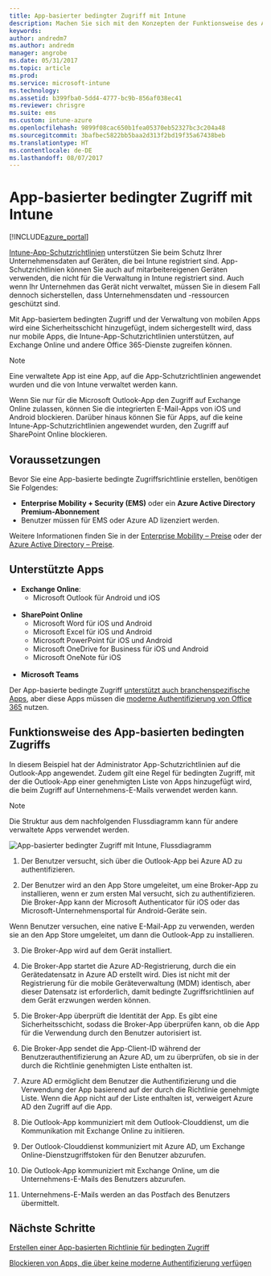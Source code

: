 ```yaml
---
title: App-basierter bedingter Zugriff mit Intune
description: Machen Sie sich mit den Konzepten der Funktionsweise des App-basierten bedingten Zugriffs mit Intune vertraut.
keywords: 
author: andredm7
ms.author: andredm
manager: angrobe
ms.date: 05/31/2017
ms.topic: article
ms.prod: 
ms.service: microsoft-intune
ms.technology: 
ms.assetid: b399fba0-5dd4-4777-bc9b-856af038ec41
ms.reviewer: chrisgre
ms.suite: ems
ms.custom: intune-azure
ms.openlocfilehash: 9899f08cac650b1fea05370eb52327bc3c204a48
ms.sourcegitcommit: 3bafbec5822bb5baa2d313f2bd19f35a67438beb
ms.translationtype: HT
ms.contentlocale: de-DE
ms.lasthandoff: 08/07/2017
---
```

# <a name="app-based-conditional-access-with-intune"></a>App-basierter bedingter Zugriff mit Intune

[!INCLUDE[azure_portal](./includes/azure_portal.md)]

[Intune-App-Schutzrichtlinien](app-protection-policy.md) unterstützen Sie beim Schutz Ihrer Unternehmensdaten auf Geräten, die bei Intune registriert sind. App-Schutzrichtlinien können Sie auch auf mitarbeitereigenen Geräten verwenden, die nicht für die Verwaltung in Intune registriert sind. Auch wenn Ihr Unternehmen das Gerät nicht verwaltet, müssen Sie in diesem Fall dennoch sicherstellen, dass Unternehmensdaten und -ressourcen geschützt sind.

Mit App-basiertem bedingten Zugriff und der Verwaltung von mobilen Apps wird eine Sicherheitsschicht hinzugefügt, indem sichergestellt wird, dass nur mobile Apps, die Intune-App-Schutzrichtlinien unterstützen, auf Exchange Online und andere Office 365-Dienste zugreifen können.

> [!NOTE]
> Eine verwaltete App ist eine App, auf die App-Schutzrichtlinien angewendet wurden und die von Intune verwaltet werden kann.

Wenn Sie nur für die Microsoft Outlook-App den Zugriff auf Exchange Online zulassen, können Sie die integrierten E-Mail-Apps von iOS und Android blockieren. Darüber hinaus können Sie für Apps, auf die keine Intune-App-Schutzrichtlinien angewendet wurden, den Zugriff auf SharePoint Online blockieren.

## <a name="prerequisites"></a>Voraussetzungen
Bevor Sie eine App-basierte bedingte Zugriffsrichtlinie erstellen, benötigen Sie Folgendes:

- **Enterprise Mobility + Security (EMS)** oder ein **Azure Active Directory Premium-Abonnement**
- Benutzer müssen für EMS oder Azure AD lizenziert werden.

Weitere Informationen finden Sie in der [Enterprise Mobility – Preise](https://www.microsoft.com/cloud-platform/enterprise-mobility-pricing) oder der [Azure Active Directory – Preise](https://azure.microsoft.com/pricing/details/active-directory/).

## <a name="supported-apps"></a>Unterstützte Apps

- **Exchange Online**:
    - Microsoft Outlook für Android und iOS
<br></br>
- **SharePoint Online**
    - Microsoft Word für iOS und Android
    - Microsoft Excel für iOS und Android
    - Microsoft PowerPoint für iOS und Android
    - Microsoft OneDrive for Business für iOS und Android
    - Microsoft OneNote für iOS
<br></br>
- **Microsoft Teams**

Der App-basierte bedingte Zugriff [unterstützt auch branchenspezifische Apps](https://docs.microsoft.com/intune-classic/deploy-use/block-apps-with-no-modern-authentication), aber diese Apps müssen die [moderne Authentifizierung von Office 365](https://support.office.com/article/Using-Office-365-modern-authentication-with-Office-clients-776c0036-66fd-41cb-8928-5495c0f9168a) nutzen.

## <a name="how-app-based-conditional-access-works"></a>Funktionsweise des App-basierten bedingten Zugriffs

In diesem Beispiel hat der Administrator App-Schutzrichtlinien auf die Outlook-App angewendet. Zudem gilt eine Regel für bedingten Zugriff, mit der die Outlook-App einer genehmigten Liste von Apps hinzugefügt wird, die beim Zugriff auf Unternehmens-E-Mails verwendet werden kann.

> [!NOTE]
> Die Struktur aus dem nachfolgenden Flussdiagramm kann für andere verwaltete Apps verwendet werden.

![App-basierter bedingter Zugriff mit Intune, Flussdiagramm](./media/ca-intune-common-ways-3.png)

1.  Der Benutzer versucht, sich über die Outlook-App bei Azure AD zu authentifizieren.

2.  Der Benutzer wird an den App Store umgeleitet, um eine Broker-App zu installieren, wenn er zum ersten Mal versucht, sich zu authentifizieren. Die Broker-App kann der Microsoft Authenticator für iOS oder das Microsoft-Unternehmensportal für Android-Geräte sein.

 Wenn Benutzer versuchen, eine native E-Mail-App zu verwenden, werden sie an den App Store umgeleitet, um dann die Outlook-App zu installieren.

3.  Die Broker-App wird auf dem Gerät installiert.

4.  Die Broker-App startet die Azure AD-Registrierung, durch die ein Gerätedatensatz in Azure AD erstellt wird. Dies ist nicht mit der Registrierung für die mobile Geräteverwaltung (MDM) identisch, aber dieser Datensatz ist erforderlich, damit bedingte Zugriffsrichtlinien auf dem Gerät erzwungen werden können.

5.  Die Broker-App überprüft die Identität der App. Es gibt eine Sicherheitsschicht, sodass die Broker-App überprüfen kann, ob die App für die Verwendung durch den Benutzer autorisiert ist.

6.  Die Broker-App sendet die App-Client-ID während der Benutzerauthentifizierung an Azure AD, um zu überprüfen, ob sie in der durch die Richtlinie genehmigten Liste enthalten ist.

7.  Azure AD ermöglicht dem Benutzer die Authentifizierung und die Verwendung der App basierend auf der durch die Richtlinie genehmigte Liste. Wenn die App nicht auf der Liste enthalten ist, verweigert Azure AD den Zugriff auf die App.

8.  Die Outlook-App kommuniziert mit dem Outlook-Clouddienst, um die Kommunikation mit Exchange Online zu initiieren.

9.  Der Outlook-Clouddienst kommuniziert mit Azure AD, um Exchange Online-Dienstzugriffstoken für den Benutzer abzurufen.

10.  Die Outlook-App kommuniziert mit Exchange Online, um die Unternehmens-E-Mails des Benutzers abzurufen.

11.  Unternehmens-E-Mails werden an das Postfach des Benutzers übermittelt.

## <a name="next-steps"></a>Nächste Schritte
[Erstellen einer App-basierten Richtlinie für bedingten Zugriff](app-based-conditional-access-intune-create.md)

[Blockieren von Apps, die über keine moderne Authentifizierung verfügen](app-modern-authentication-block.md)
